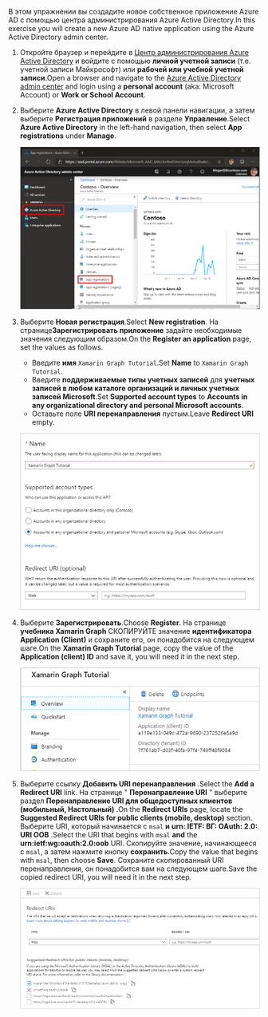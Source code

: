 <!-- markdownlint-disable MD002 MD041 -->

<span data-ttu-id="a4863-101">В этом упражнении вы создадите новое собственное приложение Azure AD с помощью центра администрирования Azure Active Directory.</span><span class="sxs-lookup"><span data-stu-id="a4863-101">In this exercise you will create a new Azure AD native application using the Azure Active Directory admin center.</span></span>

1. <span data-ttu-id="a4863-102">Откройте браузер и перейдите в [Центр администрирования Azure Active Directory](https://aad.portal.azure.com) и войдите с помощью **личной учетной записи** (т.е. учетной записи Майкрософт) или **рабочей или учебной учетной записи**.</span><span class="sxs-lookup"><span data-stu-id="a4863-102">Open a browser and navigate to the [Azure Active Directory admin center](https://aad.portal.azure.com) and login using a **personal account** (aka: Microsoft Account) or **Work or School Account**.</span></span>

1. <span data-ttu-id="a4863-103">Выберите **Azure Active Directory** в левой панели навигации, а затем выберите **Регистрация приложений** в разделе **Управление**.</span><span class="sxs-lookup"><span data-stu-id="a4863-103">Select **Azure Active Directory** in the left-hand navigation, then select **App registrations** under **Manage**.</span></span>

    ![<span data-ttu-id="a4863-104">Снимок экрана с регистрациями приложений</span><span class="sxs-lookup"><span data-stu-id="a4863-104">A screenshot of the App registrations</span></span> ](./images/aad-portal-app-registrations.png)

1. <span data-ttu-id="a4863-105">Выберите **Новая регистрация**.</span><span class="sxs-lookup"><span data-stu-id="a4863-105">Select **New registration**.</span></span> <span data-ttu-id="a4863-106">На странице**Зарегистрировать приложение** задайте необходимые значения следующим образом.</span><span class="sxs-lookup"><span data-stu-id="a4863-106">On the **Register an application** page, set the values as follows.</span></span>

    - <span data-ttu-id="a4863-107">Введите **имя** `Xamarin Graph Tutorial`.</span><span class="sxs-lookup"><span data-stu-id="a4863-107">Set **Name** to `Xamarin Graph Tutorial`.</span></span>
    - <span data-ttu-id="a4863-108">Введите **поддерживаемые типы учетных записей** для **учетных записей в любом каталоге организаций и личных учетных записей Microsoft**.</span><span class="sxs-lookup"><span data-stu-id="a4863-108">Set **Supported account types** to **Accounts in any organizational directory and personal Microsoft accounts**.</span></span>
    - <span data-ttu-id="a4863-109">Оставьте поле **URI перенаправления** пустым.</span><span class="sxs-lookup"><span data-stu-id="a4863-109">Leave **Redirect URI** empty.</span></span>

    ![Снимок страницы "регистрация приложения"](./images/aad-register-an-app.png)

1. <span data-ttu-id="a4863-111">Выберите **Зарегистрировать**.</span><span class="sxs-lookup"><span data-stu-id="a4863-111">Choose **Register**.</span></span> <span data-ttu-id="a4863-112">На странице **учебника Xamarin Graph** СКОПИРУЙТЕ значение **идентификатора Application (Client)** и сохраните его, он понадобится на следующем шаге.</span><span class="sxs-lookup"><span data-stu-id="a4863-112">On the **Xamarin Graph Tutorial** page, copy the value of the **Application (client) ID** and save it, you will need it in the next step.</span></span>

    ![Снимок экрана с ИДЕНТИФИКАТОРом приложения для новой регистрации приложения](./images/aad-application-id.png)

1. <span data-ttu-id="a4863-114">Выберите ссылку **Добавить URI перенаправления** .</span><span class="sxs-lookup"><span data-stu-id="a4863-114">Select the **Add a Redirect URI** link.</span></span> <span data-ttu-id="a4863-115">На странице " **Перенаправление URI** " выберите раздел **Перенаправление URI для общедоступных клиентов (мобильный, Настольный)** .</span><span class="sxs-lookup"><span data-stu-id="a4863-115">On the **Redirect URIs** page, locate the **Suggested Redirect URIs for public clients (mobile, desktop)** section.</span></span> <span data-ttu-id="a4863-116">Выберите URI, который начинается с `msal` **и** **urn: IETF: ВГ: OAuth: 2.0: URI OOB** .</span><span class="sxs-lookup"><span data-stu-id="a4863-116">Select the URI that begins with `msal` **and** the **urn:ietf:wg:oauth:2.0:oob** URI.</span></span> <span data-ttu-id="a4863-117">Скопируйте значение, начинающееся с `msal`, а затем нажмите кнопку **сохранить**.</span><span class="sxs-lookup"><span data-stu-id="a4863-117">Copy the value that begins with `msal`, then choose **Save**.</span></span> <span data-ttu-id="a4863-118">Сохраните скопированный URI перенаправления, он понадобится вам на следующем шаге.</span><span class="sxs-lookup"><span data-stu-id="a4863-118">Save the copied redirect URI, you will need it in the next step.</span></span>

    ![Снимок экрана со страницей URI перенаправления](./images/aad-redirect-uris.png)